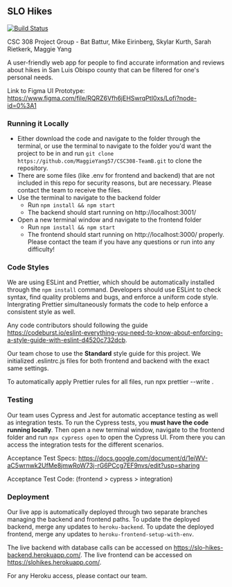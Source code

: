 ## SLO Hikes     

[![Build Status](https://travis-ci.com/MaggieYang57/CSC308-TeamB.svg?branch=master)](https://travis-ci.com/MaggieYang57/CSC308-TeamB)

CSC 308 Project Group - Bat Battur, Mike Eirinberg, Skylar Kurth, Sarah Rietkerk, Maggie Yang

A user-friendly web app for people to find accurate information and reviews about hikes in San Luis Obispo county that can be filtered for one's personal needs.

Link to Figma UI Prototype: https://www.figma.com/file/RQRZ6Vfh6jEHSwrqPtI0xs/Lofi?node-id=0%3A1


### Running it Locally
- Either download the code and navigate to the folder through the terminal, or use the terminal to navigate to the folder you'd want the project to be in and run `git clone https://github.com/MaggieYang57/CSC308-TeamB.git` to clone the repository.
- There are some files (like .env for frontend and backend) that are not included in this repo for security reasons, but are necessary. Please contact the team to receive the files.
- Use the terminal to navigate to the backend folder
    - Run `npm install && npm start`
    - The backend should start running on http://localhost:3001/
- Open a new terminal window and navigate to the frontend folder
    - Run `npm install && npm start`
    - The frontend should start running on http://localhost:3000/ properly.
Please contact the team if you have any questions or run into any difficulty!
 

### Code Styles

We are using ESLint and Prettier, which should be automatically installed through the `npm install` command. Developers should use ESLint to check syntax, find quality problems and bugs, and enforce a uniform code style. Intergrating Prettier simultaneously formats the code to help enforce a consistent style as well.

Any code contributors should following the guide https://codeburst.io/eslint-everything-you-need-to-know-about-enforcing-a-style-guide-with-eslint-d4520c732dcb.

Our team chose to use the **Standard** style guide for this project.
We initialized .eslintrc.js files for both frontend and backend with the exact same settings. 

To automatically apply Prettier rules for all files, run npx prettier --write .

### Testing

Our team uses Cypress and Jest for automatic acceptance testing as well as integration tests. To run the Cypress tests, you **must have the code running locally**. Then open a new terminal window, navigate to the frontend folder and run `npx cypress open` to open the Cypress UI. From there you can access the integration tests for the different scenarios.

Acceptance Test Specs: https://docs.google.com/document/d/1eiWV-aC5wrnwk2UfMe8jmwRoW73j-rG6PCcg7EF9nvs/edit?usp=sharing

Acceptance Test Code: (frontend > cypress > integration)

### Deployment

Our live app is automatically deployed through two separate branches managing the backend and frontend paths. To update the deployed backend, merge any updates to `heroku-backend`. To update the deployed frontend, merge any updates to `heroku-frontend-setup-with-env`. 

The live backend with database calls can be accessed on https://slo-hikes-backend.herokuapp.com/.
The live frontend can be accessed on https://slohikes.herokuapp.com/.

For any Heroku access, please contact our team.

